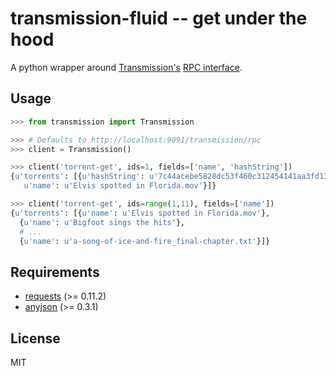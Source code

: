 transmission-fluid -- get under the hood
========================================

A python wrapper around [Transmission's][transmission] [RPC
interface][rpc].

[transmission]: http://transmissionbt.com/
[rpc]: https://trac.transmissionbt.com/browser/trunk/extras/rpc-spec.txt

Usage
-----

```python
>>> from transmission import Transmission

>>> # Defaults to http://localhost:9091/transmission/rpc
>>> client = Transmission()

>>> client('torrent-get', ids=1, fields=['name', 'hashString'])
{u'torrents': [{u'hashString': u'7c44acebe5828dc53f460c312454141aa3fd1317',
   u'name': u'Elvis spotted in Florida.mov'}]}

>>> client('torrent-get', ids=range(1,11), fields=['name'])
{u'torrents': [{u'name': u'Elvis spotted in Florida.mov'},
  {u'name': u'Bigfoot sings the hits'},
  # ...
  {u'name': u'a-song-of-ice-and-fire_final-chapter.txt'}]}
```

Requirements
------------

- [requests](http://python-requests.org/) (>= 0.11.2)
- [anyjson](http://pypi.python.org/pypi/anyjson) (>= 0.3.1)

License
-------

MIT
